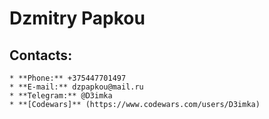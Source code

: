# Dzmitry Papkou
## Contacts:

    * **Phone:** +375447701497
    * **E-mail:** dzpapkou@mail.ru
    * **Telegram:** @D3imka
    * **[Codewars]** (https://www.codewars.com/users/D3imka)

<!-- ## About myself:
## Skills and Proficiency:
## Code example:
## Languages: -->
